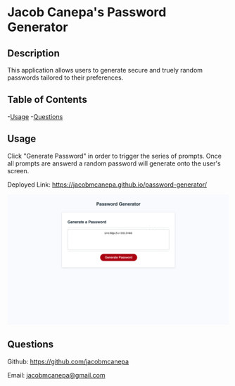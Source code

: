 # Jacob Canepa's Password Generator 


## Description
This application allows users to generate secure and truely random passwords tailored to their preferences.

## Table of Contents
-[Usage](#usage)
-[Questions](#questions)

## Usage
Click "Generate Password" in order to trigger the series of prompts. Once all prompts are answerd a random password will generate onto the user's screen.

Deployed Link: https://jacobmcanepa.github.io/password-generator/

![image not working](./assets/readme-screenshot.png)

## Questions
Github: https://github.com/jacobmcanepa

Email: jacobmcanepa@gmail.com
